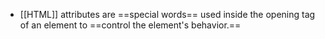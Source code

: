- [[HTML]] attributes are ==special words== used inside the opening tag of an element to ==control the element's behavior.==